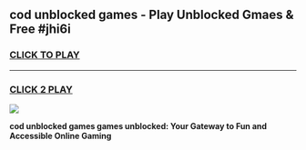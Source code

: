 
## cod unblocked games - Play Unblocked Gmaes & Free #jhi6i
<h3>
<a href="https://premium.freeplayer.one?title=cod_unblocked_games&ref=01M">CLICK TO PLAY</a></h3>
<hr>

<h3>
<a href="https://premium.freeplayer.one?title=cod_unblocked_games&ref=01M">CLICK 2 PLAY</a>
  
</h3>

<a href="https://premium.freeplayer.one?title=cod_unblocked_games&ref=01M"><img src="https://clearcache.store/games.png"></a>


**cod unblocked games games unblocked: Your Gateway to Fun and Accessible Online Gaming**
